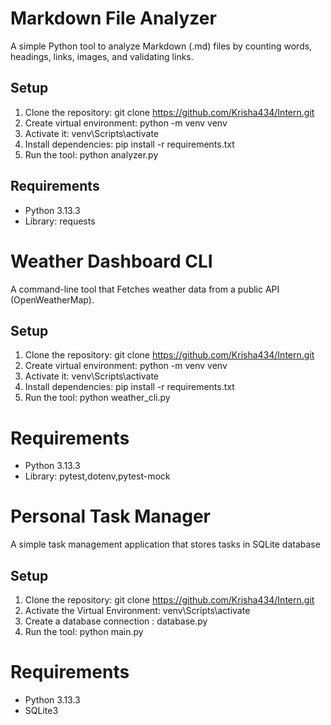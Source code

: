 # Markdown File Analyzer

A simple Python tool to analyze Markdown (.md) files by counting words, headings, links, images, and validating links.

## Setup
1. Clone the repository: git clone <https://github.com/Krisha434/Intern.git>
2. Create virtual environment: python -m venv venv
3. Activate it: venv\Scripts\activate
4. Install dependencies: pip install -r requirements.txt
5. Run the tool: python analyzer.py <markdown-file>

## Requirements
- Python 3.13.3
- Library: requests


# Weather Dashboard CLI

A command-line tool that Fetches weather data from a public API (OpenWeatherMap).

## Setup
1. Clone the repository: git clone <https://github.com/Krisha434/Intern.git>
2. Create virtual environment: python -m venv venv
3. Activate it: venv\Scripts\activate
4. Install dependencies: pip install -r requirements.txt
5. Run the tool: python weather_cli.py

# Requirements
- Python 3.13.3
- Library: pytest,dotenv,pytest-mock 


# Personal Task Manager

A simple task management application that stores tasks in SQLite database

## Setup
1. Clone the repository: git clone <https://github.com/Krisha434/Intern.git>
2. Activate the Virtual Environment: venv\Scripts\activate
3. Create a database connection : database.py
4. Run the tool: python main.py

# Requirements
- Python 3.13.3
- SQLite3


